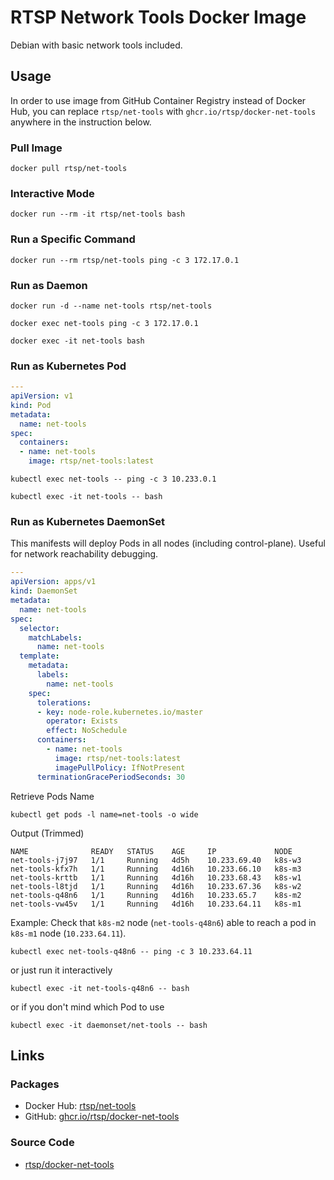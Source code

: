 # RTSP Network Tools Docker Image

Debian with basic network tools included.


## Usage

In order to use image from GitHub Container Registry instead of Docker Hub, you can replace `rtsp/net-tools` with `ghcr.io/rtsp/docker-net-tools` anywhere in the instruction below.

### Pull Image

```ShellSession
docker pull rtsp/net-tools
```

### Interactive Mode

```ShellSession
docker run --rm -it rtsp/net-tools bash
```

### Run a Specific Command

```ShellSession
docker run --rm rtsp/net-tools ping -c 3 172.17.0.1
```

### Run as Daemon

```ShellSession
docker run -d --name net-tools rtsp/net-tools
```

```ShellSession
docker exec net-tools ping -c 3 172.17.0.1

docker exec -it net-tools bash
```

### Run as Kubernetes Pod

```yaml
---
apiVersion: v1
kind: Pod
metadata:
  name: net-tools
spec:
  containers:
  - name: net-tools
    image: rtsp/net-tools:latest
```

```ShellSession
kubectl exec net-tools -- ping -c 3 10.233.0.1

kubectl exec -it net-tools -- bash
```

### Run as Kubernetes DaemonSet

This manifests will deploy Pods in all nodes (including control-plane). Useful for network reachability debugging.

```yaml
---
apiVersion: apps/v1
kind: DaemonSet
metadata:
  name: net-tools
spec:
  selector:
    matchLabels:
      name: net-tools
  template:
    metadata:
      labels:
        name: net-tools
    spec:
      tolerations:
      - key: node-role.kubernetes.io/master
        operator: Exists
        effect: NoSchedule
      containers:
        - name: net-tools
          image: rtsp/net-tools:latest
          imagePullPolicy: IfNotPresent
      terminationGracePeriodSeconds: 30
```

Retrieve Pods Name

```ShellSession
kubectl get pods -l name=net-tools -o wide
```

Output (Trimmed)
```
NAME              READY   STATUS    AGE     IP             NODE
net-tools-j7j97   1/1     Running   4d5h    10.233.69.40   k8s-w3
net-tools-kfx7h   1/1     Running   4d16h   10.233.66.10   k8s-m3
net-tools-krttb   1/1     Running   4d16h   10.233.68.43   k8s-w1
net-tools-l8tjd   1/1     Running   4d16h   10.233.67.36   k8s-w2
net-tools-q48n6   1/1     Running   4d16h   10.233.65.7    k8s-m2
net-tools-vw45v   1/1     Running   4d16h   10.233.64.11   k8s-m1
```

Example: Check that `k8s-m2` node (`net-tools-q48n6`) able to reach a pod in `k8s-m1` node (`10.233.64.11`).

```ShellSession
kubectl exec net-tools-q48n6 -- ping -c 3 10.233.64.11
```

or just run it interactively

```ShellSession
kubectl exec -it net-tools-q48n6 -- bash
```

or if you don't mind which Pod to use

```ShellSession
kubectl exec -it daemonset/net-tools -- bash
```


## Links

### Packages

- Docker Hub: [rtsp/net-tools](https://hub.docker.com/r/rtsp/net-tools/)
- GitHub: [ghcr.io/rtsp/docker-net-tools](https://github.com/rtsp/docker-net-tools/pkgs/container/docker-net-tools)

### Source Code

- [rtsp/docker-net-tools](https://github.com/rtsp/docker-net-tools)
